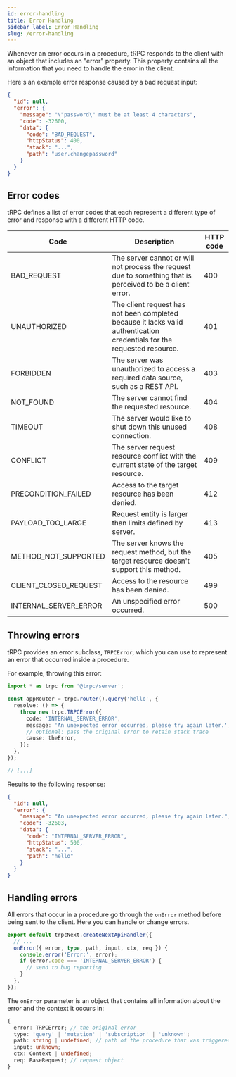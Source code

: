 ```yaml
---
id: error-handling
title: Error Handling
sidebar_label: Error Handling
slug: /error-handling
---
```


Whenever an error occurs in a procedure, tRPC responds to the client with an object that includes an "error" property. This property contains all the information that you need to handle the error in the client.

Here's an example error response caused by a bad request input:

```json
{
  "id": null,
  "error": {
    "message": "\"password\" must be at least 4 characters",
    "code": -32600,
    "data": {
      "code": "BAD_REQUEST",
      "httpStatus": 400,
      "stack": "...",
      "path": "user.changepassword"
    }
  }
}
```

## Error codes

tRPC defines a list of error codes that each represent a different type of error and response with a different HTTP code.

| Code                  | Description                                                                                                             | HTTP code |
| --------------------- | ----------------------------------------------------------------------------------------------------------------------- | --------- |
| BAD_REQUEST           | The server cannot or will not process the request due to something that is perceived to be a client error.              | 400       |
| UNAUTHORIZED          | The client request has not been completed because it lacks valid authentication credentials for the requested resource. | 401       |
| FORBIDDEN             | The server was unauthorized to access a required data source, such as a REST API.                                       | 403       |
| NOT_FOUND             | The server cannot find the requested resource.                                                                          | 404       |
| TIMEOUT               | The server would like to shut down this unused connection.                                                              | 408       |
| CONFLICT              | The server request resource conflict with the current state of the target resource.                                     | 409       |
| PRECONDITION_FAILED   | Access to the target resource has been denied.                                                                          | 412       |
| PAYLOAD_TOO_LARGE     | Request entity is larger than limits defined by server.                                                                 | 413       |
| METHOD_NOT_SUPPORTED  | The server knows the request method, but the target resource doesn't support this method.                               | 405       |
| CLIENT_CLOSED_REQUEST | Access to the resource has been denied.                                                                                 | 499       |
| INTERNAL_SERVER_ERROR | An unspecified error occurred.                                                                                          | 500       |

## Throwing errors

tRPC provides an error subclass, `TRPCError`, which you can use to represent an error that occurred inside a procedure.

For example, throwing this error:

```ts title='server.ts'
import * as trpc from '@trpc/server';

const appRouter = trpc.router().query('hello', {
  resolve: () => {
    throw new trpc.TRPCError({
      code: 'INTERNAL_SERVER_ERROR',
      message: 'An unexpected error occurred, please try again later.',
      // optional: pass the original error to retain stack trace
      cause: theError,
    });
  },
});

// [...]
```

Results to the following response:

```json
{
  "id": null,
  "error": {
    "message": "An unexpected error occurred, please try again later.",
    "code": -32603,
    "data": {
      "code": "INTERNAL_SERVER_ERROR",
      "httpStatus": 500,
      "stack": "...",
      "path": "hello"
    }
  }
}
```

## Handling errors

All errors that occur in a procedure go through the `onError` method before being sent to the client. Here you can handle or change errors.

```ts title='pages/api/trpc/[trpc].ts'
export default trpcNext.createNextApiHandler({
  // ...
  onError({ error, type, path, input, ctx, req }) {
    console.error('Error:', error);
    if (error.code === 'INTERNAL_SERVER_ERROR') {
      // send to bug reporting
    }
  },
});
```

The `onError` parameter is an object that contains all information about the error and the context it occurs in:

```ts
{
  error: TRPCError; // the original error
  type: 'query' | 'mutation' | 'subscription' | 'unknown';
  path: string | undefined; // path of the procedure that was triggered
  input: unknown;
  ctx: Context | undefined;
  req: BaseRequest; // request object
}
```
